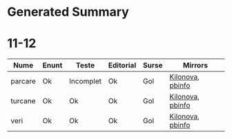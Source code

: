 # Generated Summary

# 11-12

| Nume | Enunt | Teste | Editorial | Surse | Mirrors |
| ---- | ----- | ----- | --------- | ----- | ------- |
| parcare | Ok | Incomplet | Ok | Gol | [Kilonova](https://kilonova.ro/problems/500), [pbinfo](https://www.pbinfo.ro/probleme/4413/parcare2) |
| turcane | Ok | Ok | Ok | Gol | [Kilonova](https://kilonova.ro/problems/501), [pbinfo](https://www.pbinfo.ro/probleme/4410/turcane) |
| veri | Ok | Ok | Ok | Gol | [Kilonova](https://kilonova.ro/problems/502), [pbinfo](https://www.pbinfo.ro/probleme/4411/veri) |
